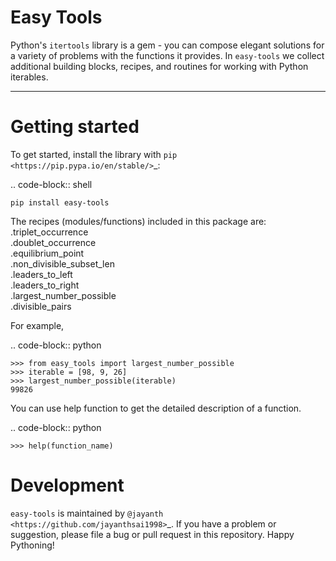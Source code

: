 
Easy Tools
==============


Python's ``itertools`` library is a gem - you can compose elegant solutions
for a variety of problems with the functions it provides. In ``easy-tools``
we collect additional building blocks, recipes, and routines for working with
Python iterables.

----


Getting started
===============

To get started, install the library with `pip <https://pip.pypa.io/en/stable/>`_:

.. code-block:: shell

    pip install easy-tools

The recipes (modules/functions) included in this package are:  
	.triplet_occurrence  
	.doublet_occurrence  
	.equilibrium_point  
	.non_divisible_subset_len  
	.leaders_to_left  
	.leaders_to_right  
	.largest_number_possible  
	.divisible_pairs


For example,

.. code-block:: python

    >>> from easy_tools import largest_number_possible
    >>> iterable = [98, 9, 26]
    >>> largest_number_possible(iterable)
    99826




You can use help function to get the detailed description of a function.

.. code-block:: python

    >>> help(function_name)

Development
===========

``easy-tools`` is maintained by `@jayanth <https://github.com/jayanthsai1998>`_.
If you have a problem or suggestion, please file a bug or pull request in this
repository. Happy Pythoning!
